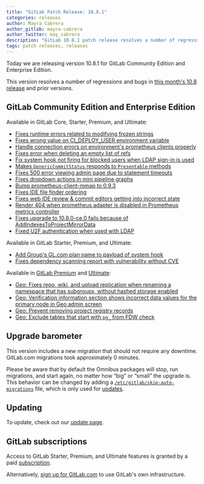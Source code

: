 ```yaml
---
title: "GitLab Patch Release: 10.8.1"
categories: releases
author: Mayra Cabrera
author_gitlab: mayra-cabrera
author_twitter: may_cabrera
description: "GitLab 10.8.1 patch release resolves a number of regresssions and bugs in 10.8 release."
tags: patch releases, releases
---
```


Today we are releasing version 10.8.1 for GitLab Community Edition and Enterprise Edition.

This version resolves a number of regressions and bugs in
[this month's 10.8 release](/blog/2018/05/22/gitlab-10-8-released/) and
prior versions.

## GitLab Community Edition and Enterprise Edition

Available in GitLab Core, Starter, Premium, and Ultimate:

- [Fixes runtime errors related to modifying frozen strings](https://gitlab.com/gitlab-org/gitlab-ce/merge_requests/19039)
- [Fixes wrong value on CI_DEPLOY_USER environment variable](https://gitlab.com/gitlab-org/gitlab-ce/merge_requests/19047)
- [Handle connection errors on environment's prometheus clients properly](https://gitlab.com/gitlab-org/gitlab-ce/merge_requests/18989)
- [Fixes error when deleting an empty list of refs](https://gitlab.com/gitlab-org/gitlab-ce/merge_requests/19053)
- [Fix system hook not firing for blocked users when LDAP sign-in is used](https://gitlab.com/gitlab-org/gitlab-ce/merge_requests/18930)
- [Makes `GenericCommitStatus` responds to `Presentable` methods](https://gitlab.com/gitlab-org/gitlab-ce/merge_requests/18979)
- [Fixes 500 error viewing admin page due to statement timeouts](https://gitlab.com/gitlab-org/gitlab-ce/merge_requests/18982)
- [Fixes dropdown actions in mini pipeline graphs](https://gitlab.com/gitlab-org/gitlab-ce/merge_requests/19029)
- [Bump prometheus-client-mmap to 0.9.3](https://gitlab.com/gitlab-org/gitlab-ce/merge_requests/19085)
- [Fixes IDE file finder ordering](https://gitlab.com/gitlab-org/gitlab-ce/merge_requests/18948)
- [Fixes web IDE review & commit editors getting into incorrect state](https://gitlab.com/gitlab-org/gitlab-ce/merge_requests/19038)
- [Render 404 when prometheus adapter is disabled in Prometheus metrics controller](https://gitlab.com/gitlab-org/gitlab-ce/merge_requests/19110)
- [Fixes upgrade to 10.8.0-ce.0 fails because of AddIndexesToProjectMirrorData](https://gitlab.com/gitlab-org/gitlab-ce/merge_requests/19109)
- [Fixed U2F authentication when used with LDAP](https://gitlab.com/gitlab-org/gitlab-ce/merge_requests/19115)

Available in GitLab Starter, Premium, and Ultimate:

- [Add Group's GL.com plan name to payload of system hook](https://gitlab.com/gitlab-org/gitlab-ee/merge_requests/5724)
- [Fixes dependency scanning report with vulnerability without CVE](https://gitlab.com/gitlab-org/gitlab-ee/merge_requests/5758)

Available in [GitLab Premium](/pricing/premium/) and [Ultimate](/pricing/ultimate/):

- [Geo: Fixes repo, wiki, and upload replication when renaming a namespace that has subgroups, without hashed storage enabled](https://gitlab.com/gitlab-org/gitlab-ee/merge_requests/5704)
- [Geo: Verification information section shows incorrect data values for the primary node in Geo admin screen](https://gitlab.com/gitlab-org/gitlab-ee/merge_requests/5722)
- [Geo: Prevent removing project registry records](https://gitlab.com/gitlab-org/gitlab-ee/merge_requests/5768)
- [Geo: Exclude tables that start with `pg_` from FDW check](https://gitlab.com/gitlab-org/gitlab-ee/merge_requests/5777)

## Upgrade barometer

This version includes a new migration that should not require any downtime.
GitLab.com migrations took approximately 0 minutes.

Please be aware that by default the Omnibus packages will stop, run migrations,
and start again, no matter how “big” or “small” the upgrade is. This behavior
can be changed by adding a [`/etc/gitlab/skip-auto-migrations`](http://docs.gitlab.com/omnibus/update/README.html) file,
which is only used for [updates](https://docs.gitlab.com/omnibus/update/README.html).

## Updating

To update, check out our [update page](/update/).

## GitLab subscriptions

Access to GitLab Starter, Premium, and Ultimate features is granted by a paid [subscription](/pricing/).

Alternatively, [sign up for GitLab.com](/pricing/#gitlab-com) to use GitLab's own infrastructure.
